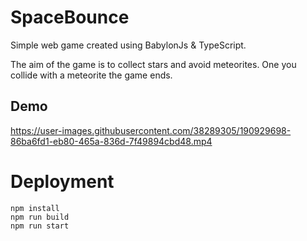 # SpaceBounce

Simple web game created using BabylonJs & TypeScript.

The aim of the game is to collect stars and avoid meteorites. One you collide with a meteorite the game ends.

## Demo



https://user-images.githubusercontent.com/38289305/190929698-86ba6fd1-eb80-465a-836d-7f49894cbd48.mp4



# Deployment

```
npm install
npm run build
npm run start
```
